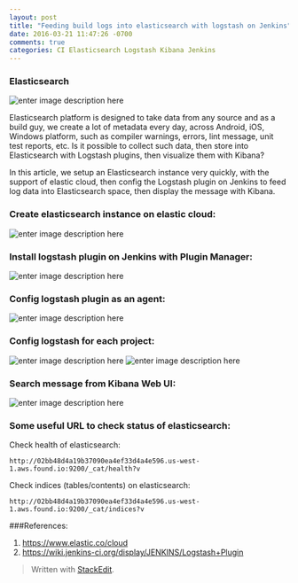 ```yaml
---
layout: post
title: "Feeding build logs into elasticsearch with logstash on Jenkins"
date: 2016-03-21 11:47:26 -0700
comments: true
categories: CI Elasticsearch Logstash Kibana Jenkins
---
```


### Elasticsearch
![enter image description here](https://lh3.googleusercontent.com/-AdsV-jHNTfA/VvBBBCryniI/AAAAAAAAEEk/LctcadsOSwAR2lnqdOxpxJUQdgurnCbHA/s600/BuildLogCollectionPipeline+%25282%2529.png "BuildLogCollectionPipeline.png")

Elasticsearch platform is designed to take data from any source and as a build guy, we create a lot of metadata every day, across Android, iOS, Windows platform, such as compiler warnings, errors, lint message, unit test reports, etc. Is it possible to collect such data, then store into Elasticsearch with Logstash plugins, then visualize them with Kibana?

In this article, we setup an Elasticsearch instance very quickly, with the support of elastic cloud, then config the Logstash plugin on Jenkins to feed log data into Elasticsearch space, then display the message with Kibana.

<!-- more -->

### Create elasticsearch instance on elastic cloud:
![enter image description here](https://lh3.googleusercontent.com/-xgIACl1UHFM/VuItxKcMS3I/AAAAAAAAECA/N78QxZachx0aMysdbsfY3VtcRgp40M6Xw/s600/Screen+Shot+2016-03-10+at+6.30.03+PM.png "Screen Shot 2016-03-10 at 6.30.03 PM.png")

### Install logstash plugin on Jenkins with Plugin Manager:
![enter image description here](https://lh3.googleusercontent.com/-fbTQCm8VCIo/VuIs5Qk7j5I/AAAAAAAAEBw/J_kEmkW-gf0Shr6Hi7GbuXYAoxVy-7GrQ/s1200/Screen+Shot+2016-03-10+at+6.25.34+PM.png "Screen Shot 2016-03-10 at 6.25.34 PM.png")

### Config logstash plugin as an agent:
![enter image description here](https://lh3.googleusercontent.com/-2XN3VyQvZhE/VuIt8XeDuLI/AAAAAAAAECI/SMd98pqVqdcpxZoYsFU4BNYZ8GQJIcWyw/s600/Screen+Shot+2016-03-10+at+6.28.10+PM.png "Screen Shot 2016-03-10 at 6.28.10 PM.png")

### Config logstash for each project:
![enter image description here](https://lh3.googleusercontent.com/-swBgeznEUNY/VuIuLocDnOI/AAAAAAAAECQ/pyA-RBdpM7cTVCOfaqo6e6uKY7P_fiNPg/s600/Screen+Shot+2016-03-10+at+6.31.52+PM.png "Screen Shot 2016-03-10 at 6.31.52 PM.png")
![enter image description here](https://lh3.googleusercontent.com/-9YqKZ39g248/VuIuQkOTPeI/AAAAAAAAECY/7J-PSi5O9UoDItYQC5j1kdPT_Yy91QHjw/s600/Screen+Shot+2016-03-10+at+6.31.39+PM.png "Screen Shot 2016-03-10 at 6.31.39 PM.png")

### Search message from Kibana Web UI:
![enter image description here](https://lh3.googleusercontent.com/-VvwIFnL0PLQ/VuIu_plyA4I/AAAAAAAAECw/k-2xBoXGfNI_AH4oRwZdPCdu5XVBRAQBA/s600/Screen+Shot+2016-03-10+at+6.35.05+PM.png "Screen Shot 2016-03-10 at 6.35.05 PM.png")

### Some useful URL to check status of elasticsearch:
Check health of elasticsearch:
```
http://02bb48d4a19b37090ea4ef33d4a4e596.us-west-1.aws.found.io:9200/_cat/health?v
```
Check indices (tables/contents) on elasticsearch:
```
http://02bb48d4a19b37090ea4ef33d4a4e596.us-west-1.aws.found.io:9200/_cat/indices?v
```

###References:
1. https://www.elastic.co/cloud
2. https://wiki.jenkins-ci.org/display/JENKINS/Logstash+Plugin

> Written with [StackEdit](https://stackedit.io/).
